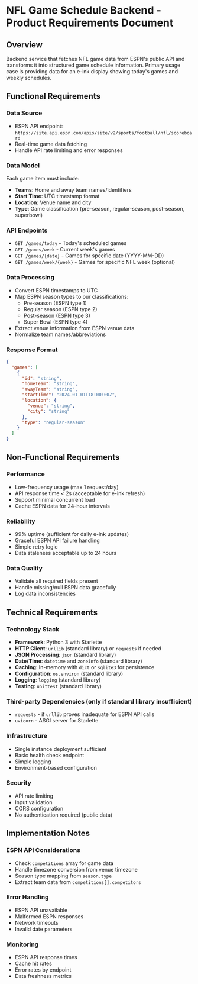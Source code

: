 # NFL Game Schedule Backend - Product Requirements Document

## Overview

Backend service that fetches NFL game data from ESPN's public API and
transforms it into structured game schedule information. Primary usage
case is providing data for an e-ink display showing today's games and
weekly schedules.

## Functional Requirements

### Data Source

- ESPN API endpoint: `https://site.api.espn.com/apis/site/v2/sports/football/nfl/scoreboard`
- Real-time game data fetching
- Handle API rate limiting and error responses

### Data Model

Each game item must include:

- **Teams**: Home and away team names/identifiers
- **Start Time**: UTC timestamp format
- **Location**: Venue name and city
- **Type**: Game classification (pre-season, regular-season, post-season, superbowl)

### API Endpoints

- `GET /games/today` - Today's scheduled games
- `GET /games/week` - Current week's games
- `GET /games/{date}` - Games for specific date (YYYY-MM-DD)
- `GET /games/week/{week}` - Games for specific NFL week (optional)

### Data Processing

- Convert ESPN timestamps to UTC
- Map ESPN season types to our classifications:
  - Pre-season (ESPN type 1)
  - Regular season (ESPN type 2)
  - Post-season (ESPN type 3)
  - Super Bowl (ESPN type 4)
- Extract venue information from ESPN venue data
- Normalize team names/abbreviations

### Response Format

```json
{
  "games": [
    {
      "id": "string",
      "homeTeam": "string",
      "awayTeam": "string", 
      "startTime": "2024-01-01T18:00:00Z",
      "location": {
        "venue": "string",
        "city": "string"
      },
      "type": "regular-season"
    }
  ]
}
```

## Non-Functional Requirements

### Performance

- Low-frequency usage (max 1 request/day)
- API response time < 2s (acceptable for e-ink refresh)
- Support minimal concurrent load
- Cache ESPN data for 24-hour intervals

### Reliability

- 99% uptime (sufficient for daily e-ink updates)
- Graceful ESPN API failure handling
- Simple retry logic
- Data staleness acceptable up to 24 hours

### Data Quality

- Validate all required fields present
- Handle missing/null ESPN data gracefully
- Log data inconsistencies

## Technical Requirements

### Technology Stack

- **Framework**: Python 3 with Starlette
- **HTTP Client**: `urllib` (standard library) or `requests` if needed
- **JSON Processing**: `json` (standard library)
- **Date/Time**: `datetime` and `zoneinfo` (standard library)
- **Caching**: In-memory with `dict` or `sqlite3` for persistence
- **Configuration**: `os.environ` (standard library)
- **Logging**: `logging` (standard library)
- **Testing**: `unittest` (standard library)

### Third-party Dependencies (only if standard library insufficient)

- `requests` - if `urllib` proves inadequate for ESPN API calls
- `uvicorn` - ASGI server for Starlette

### Infrastructure

- Single instance deployment sufficient
- Basic health check endpoint
- Simple logging
- Environment-based configuration

### Security

- API rate limiting
- Input validation
- CORS configuration
- No authentication required (public data)

## Implementation Notes

### ESPN API Considerations

- Check `competitions` array for game data
- Handle timezone conversion from venue timezone
- Season type mapping from `season.type`
- Extract team data from `competitions[].competitors`

### Error Handling

- ESPN API unavailable
- Malformed ESPN responses
- Network timeouts
- Invalid date parameters

### Monitoring

- ESPN API response times
- Cache hit rates
- Error rates by endpoint
- Data freshness metrics
